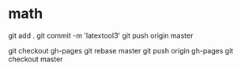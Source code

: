 # math

git add .
git commit -m 'latextool3'
git push origin master

git checkout gh-pages
git rebase master
git push origin gh-pages
git checkout master
